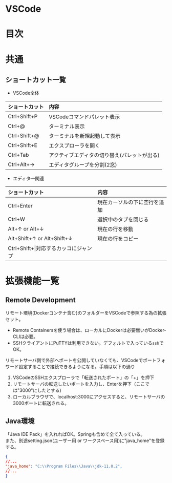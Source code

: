 # VSCode
# 目次

# 共通

## ショートカット一覧  
  
- VSCode全体  

|ショートカット|内容|
|:--|:--|
|Ctrl+Shift+P|VSCodeコマンドパレット表示|
|Ctrl+@|ターミナル表示|
|Ctrl+Shift+@|ターミナルを新規起動して表示|
|Ctrl+Shift+E|エクスプローラを開く|
|Ctrl+Tab|アクティブエディタの切り替え(パレットが出る)|
|Ctrl+Alt+→|エディタグループを分割(2窓)|

- エディタ―関連  

|ショートカット|内容|
|:--|:--|
|Ctrl+Enter|現在カーソルの下に空行を追加|
|Ctrl+W|選択中のタブを閉じる|
|Alt+↑ or Alt+↓|現在の行を移動|
|Alt+Shift+↑ or Alt+Shift+↓|現在の行をコピー|
|Ctrl+Shift+\\|対応するカッコにジャンプ|

# 拡張機能一覧
## Remote Development
リモート環境(Dockerコンテナ含む)のフォルダーをVSCodeで参照する為の拡張セット。  
- Remote Containersを使う場合は、ローカルにDockerは必要無いがDocker-CLIは必要。  
- SSHクライアントにPuTTYは利用できない。デフォルトで入っている`ssh`でOK。

リモートサーバ側で外部へポートを公開していなくても、VSCodeでポートフォワード設定することで接続できるようになる。手順は以下の通り
1. VSCodeのSSHエクスプローラで「転送されたポート」の「+」を押下
2. リモートサーバの転送したいポートを入力し、Enterを押下（ここでは"3000"にしたとする)
3. ローカルブラウザで、localhost:3000にアクセスすると、リモートサーバの3000ポートに転送される。

## Java環境
「Java IDE Pack」を入れればOK。Springも含めて全て入っている。  
また、別途setting.json(ユーザー用 or ワークスペース用)に"java_home"を登録する。
```json
{
//...
"java_home": "C:\\Program Files\\Java\\jdk-11.0.2",
//...
}
```
